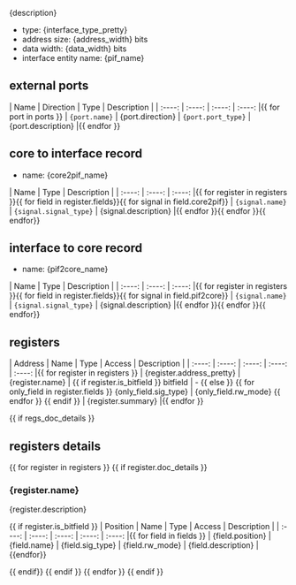 {description}

- type: {interface_type_pretty}
- address size: {address_width} bits
- data width: {data_width} bits
- interface entity name: {pif_name}

## external ports

| Name | Direction | Type | Description |
| :----: |  :----: | :----: | :----: |{{ for port in ports }}
| ``{port.name}`` | {port.direction} | ``{port.port_type}`` | {port.description} |{{ endfor }}

## core to interface record

- name: {core2pif_name}

| Name | Type | Description |
| :----: | :----: | :----: |{{ for register in registers }}{{ for field in register.fields}}{{ for signal in field.core2pif}}
| ``{signal.name}`` | ``{signal.signal_type}`` | {signal.description} |{{ endfor }}{{ endfor }}{{ endfor}}

## interface to core record

- name: {pif2core_name}

| Name | Type | Description |
| :----: | :----: | :----: |{{ for register in registers }}{{ for field in register.fields}}{{ for signal in field.pif2core}}
| ``{signal.name}`` | ``{signal.signal_type}`` | {signal.description} |{{ endfor }}{{ endfor }}{{ endfor}}

## registers

| Address | Name | Type | Access | Description |
| :----: | :----: | :----: | :----: | :----: |{{ for register in registers }}
| {register.address_pretty} | {register.name} | {{ if register.is_bitfield }} bitfield | - {{ else }} {{ for only_field in register.fields }} {only_field.sig_type} | {only_field.rw_mode} {{ endfor }} {{ endif }} | {register.summary} |{{ endfor }}

{{ if regs_doc_details }}
## registers details

{{ for register in registers }}
{{ if register.doc_details }}
### {register.name}

{register.description}

{{ if register.is_bitfield }}
| Position | Name | Type | Access | Description |
| :----: | :----: | :----: | :----: | :----: |{{ for field in fields }}
| {field.position} | {field.name} | {field.sig_type} | {field.rw_mode} | {field.description} |{{endfor}}

{{ endif}}
{{ endif }}
{{ endfor }}
{{ endif }}
